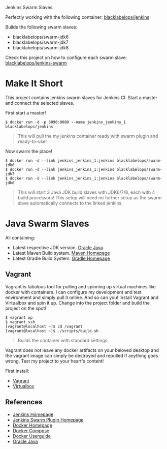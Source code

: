 Jenkins Swarm Slaves.

Perfectly working with the following container: [blacklabelops/jenkins](https://github.com/blacklabelops/jenkins)

Builds the following swarm slaves:

* blacklabelops/swarm-jdk6
* blacklabelops/swarm-jdk7
* blacklabelops/swarm-jdk8

Check this project on how to configure each swarm slave: [blacklabelops/jenkins-swarm](https://github.com/blacklabelops/jenkins-swarm)

# Make It Short

This project contains jenkins swarm slaves for Jenkins CI. Start a master and connect the selected slaves.

First start a master!

~~~~
$ docker run -d -p 8090:8080 --name jenkins_jenkins_1 blacklabelops/jenkins
~~~~

> This will pull the my jenkins container ready with swarm plugin and ready-to-use!

Now swarm the place!

~~~~
$ docker run -d --link jenkins_jenkins_1:jenkins blacklabelops/swarm-jdk6
$ docker run -d --link jenkins_jenkins_1:jenkins blacklabelops/swarm-jdk7
$ docker run -d --link jenkins_jenkins_1:jenkins blacklabelops/swarm-jdk8
~~~~

> This will start 3 Java JDK build slaves with JDK6/7/8, each with 4 build processors! This setup will
need no further setup as the swarm slave automatically connects to the linked jenkins.

# Java Swarm Slaves

All containing:

* Latest respective JDK version. [Oracle Java](https://java.com/de/download/)
* Latest Maven Build system. [Maven Homepage](https://maven.apache.org/)
* Latest Gradle Build System. [Gradle Homepage](https://gradle.org/)

## Vagrant

Vagrant is fabulous tool for pulling and spinning up virtual machines like docker with containers. I can configure my development and test environment and simply pull it online. And so can you! Install Vagrant and Virtualbox and spin it up. Change into the project folder and build the project on the spot!

~~~~
$ vagrant up
$ vagrant ssh
[vagrant@localhost ~]$ cd /vagrant
[vagrant@localhost ~]$ ./scripts/build.sh
~~~~

> Builds the container with standard settings.

Vagrant does not leave any docker artifacts on your beloved desktop and the vagrant image can simply be destroyed and repulled if anything goes wrong. Test my project to your heart's content!

First install:

* [Vagrant](https://www.vagrantup.com/)
* [Virtualbox](https://www.virtualbox.org/)

## References

* [Jenkins Homepage](http://jenkins-ci.org/)
* [Jenkins Swarm Plugin Homepage](https://wiki.jenkins-ci.org/display/JENKINS/Swarm+Plugin)
* [Docker Homepage](https://www.docker.com/)
* [Docker Compose](https://docs.docker.com/compose/)
* [Docker Userguide](https://docs.docker.com/userguide/)
* [Oracle Java](https://java.com/de/download/)
